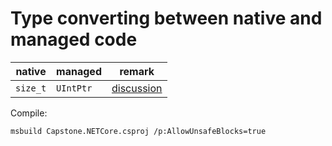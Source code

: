 # Type converting between native and managed code

| native   | managed   | remark                                                                            |
| ------   | -------   | ------                                                                            |
| `size_t` | `UIntPtr` | [discussion](https://stackoverflow.com/questions/772531/net-equivalent-of-size-t) |

Compile:

    msbuild Capstone.NETCore.csproj /p:AllowUnsafeBlocks=true

